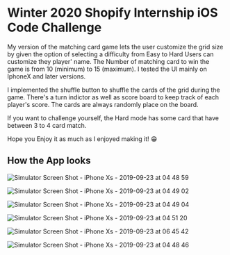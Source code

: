 # Winter 2020 Shopify Internship iOS Code Challenge 

 My version of the matching card game lets the user customize the grid size by given the option of selecting a difficulty from Easy to Hard
Users can customize they player' name. The Number of matching card to win the game is from 10 (minimum) to 15 (maximum).
I tested the UI mainly on IphoneX and later versions. 

 I implemented the shuffle button to shuffle the cards of the grid during the game. There's a turn indictor as well as score board 
to keep track of each player's score. The cards are always randomly place on the board. 

 If you want to challenge yourself, the Hard mode has some card that have between 3 to 4 card match.

 Hope you Enjoy it as much as I enjoyed making it! 😁

 ## How the App looks
 
 ![Simulator Screen Shot - iPhone Xs - 2019-09-23 at 04 48 59](https://user-images.githubusercontent.com/50662248/65421818-ba4d2780-ddd2-11e9-9aba-11fc7f1399a0.png)
 
![Simulator Screen Shot - iPhone Xs - 2019-09-23 at 04 49 02](https://user-images.githubusercontent.com/50662248/65421821-bf11db80-ddd2-11e9-8740-5afe8cdf8f54.png)

![Simulator Screen Shot - iPhone Xs - 2019-09-23 at 04 49 04](https://user-images.githubusercontent.com/50662248/65421824-c1743580-ddd2-11e9-86ee-c65de0224ee4.png)

![Simulator Screen Shot - iPhone Xs - 2019-09-23 at 04 51 20](https://user-images.githubusercontent.com/50662248/65421830-c3d68f80-ddd2-11e9-9d3d-dc9bd51fb3a2.png)

![Simulator Screen Shot - iPhone Xs - 2019-09-23 at 06 45 42](https://user-images.githubusercontent.com/50662248/65421847-cd5ff780-ddd2-11e9-906b-275529b4133e.png)

![Simulator Screen Shot - iPhone Xs - 2019-09-23 at 04 48 46](https://user-images.githubusercontent.com/50662248/65421851-d05ae800-ddd2-11e9-887d-15601a20c779.png)
 
